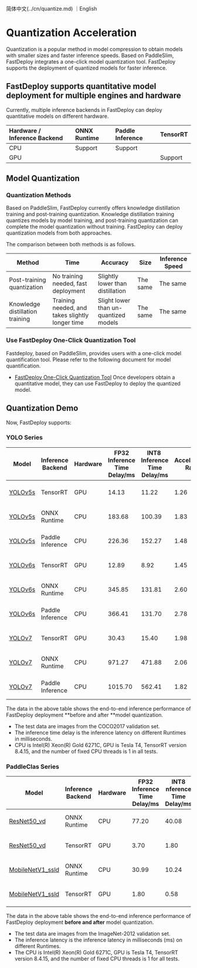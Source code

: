 简体中文(../cn/quantize.md) ｜English 

# Quantization Acceleration

Quantization is a popular method in model compression to obtain models with smaller sizes and faster inference speeds.
Based on PaddleSlim, FastDeploy integrates a one-click model quantization tool. FastDeploy supports the deployment of quantized models for faster inference.

## FastDeploy supports quantitative model deployment for multiple engines and hardware

Currently, multiple inference backends in FastDeploy can deploy quantitative models on different hardware. 

| Hardware / Inference Backend | ONNX Runtime | Paddle Inference | TensorRT |
|:---------------------------- |:------------ |:---------------- |:-------- |
| CPU                          | Support      | Support          |          |
| GPU                          |              |                  | Support  |

## Model Quantization

### Quantization Methods

Based on PaddleSlim, FastDeploy currently offers knowledge distillation training and post-training quantization. Knowledge distillation training quantizes models by model training, and post-training quantization can complete the model quantization without training. FastDeploy can deploy quantization models from both approaches.

The comparison between both methods is as follows.

| Method                          | Time                                            | Accuracy                              | Size     | Inference Speed |
| ------------------------------- | ----------------------------------------------- | ------------------------------------- | -------- | --------------- |
| Post-training quantization      | No training needed, fast deployment             | Slightly lower than distillation      | The same | The same        |
| Knowledge distillation training | Training needed, and takes slightly longer time | Slight lower than un-quantized models | The same | The same        |

### Use FastDeploy One-Click Quantization Tool

Fastdeploy, based on PaddleSlim, provides users with a one-click model quantification tool. Please refer to the following document for model quantification.

- [FastDeploy One-Click Quantization Tool](../../tools/quantization/)
  Once developers obtain a quantitative model, they can use FastDeploy to deploy the quantized model.

## Quantization Demo

Now, FastDeploy supports:

### YOLO  Series

| Model                                                       | Inference Backend | Hardware | FP32 Inference Time Delay/ms | INT8  Inference Time Delay/ms | Acceleration Ratio | FP32 mAP | INT8 mAP | Method                 |
| ----------------------------------------------------------- | ----------------- | -------- | ---------------------------- | ----------------------------- | ------------------ | -------- | -------- | ---------------------- |
| [YOLOv5s](../../examples/vision/detection/yolov5/quantize/)             | TensorRT         |    GPU    |  14.13        |  11.22      |      1.26         | 37.6  | 36.6 | Knowledge Distillation training |
| [YOLOv5s](../../examples/vision/detection/yolov5/quantize/)              | ONNX Runtime     |    CPU    |  183.68       |    100.39   |      1.83         | 37.6  | 33.1 | Knowledge Distillation training |
| [YOLOv5s](../../examples/vision/detection/yolov5/quantize/)              | Paddle Inference  |    CPU    |      226.36   |   152.27     |      1.48         |37.6 | 36.8 | Knowledge Distillation training |
| [YOLOv6s](../../examples/vision/detection/yolov6/quantize/)            | TensorRT         |    GPU    |       12.89        |   8.92          |  1.45             | 42.5 | 40.6| Knowledge Distillation training |
| [YOLOv6s](../../examples/vision/detection/yolov6/quantize/)            | ONNX Runtime     |    CPU    |   345.85            |  131.81           |      2.60         |42.5| 36.1| Knowledge Distillation training |
| [YOLOv6s](../../examples/vision/detection/yolov6/quantize/)             | Paddle Inference  |    CPU    |         366.41      |    131.70         |     2.78          |42.5| 41.2| Knowledge Distillation training |
| [YOLOv7](../../examples/vision/detection/yolov7/quantize/)            | TensorRT          |    GPU    |     30.43          |      15.40       |       1.98        | 51.1| 50.8| Knowledge Distillation training |
| [YOLOv7](../../examples/vision/detection/yolov7/quantize/)             | ONNX Runtime     |    CPU    |     971.27          |  471.88           |  2.06             | 51.1 | 42.5| Knowledge Distillation training |
| [YOLOv7](../../examples/vision/detection/yolov7/quantize/)             | Paddle Inference  |    CPU    |          1015.70     |      562.41       |    1.82           |51.1 | 46.3| Knowledge Distillation training |


The data in the above table shows the end-to-end inference performance of FastDeploy deployment **before and after **model quantization.

- The test data are images from the COCO2017 validation set.
- The inference time delay is the inference latency on different Runtimes in milliseconds.
- CPU is Intel(R) Xeon(R) Gold 6271C, GPU is Tesla T4, TensorRT version 8.4.15, and the number of fixed CPU threads is 1 in all tests.

### PaddleClas Series

| Model                                                                         | Inference Backend | Hardware | FP32 Inference Time Delay/ms | INT8 nference Time Delay/ms | Acceleration Ratio | FP32 Top1 | INT8 Top1 | MEthod                     |
| ----------------------------------------------------------------------------- | ----------------- | -------- | ---------------------------- | --------------------------- | ------------------ | --------- | --------- | -------------------------- |
| [ResNet50_vd](../../examples/vision/classification/paddleclas/quantize/)      | ONNX Runtime      | CPU      | 77.20                        | 40.08                       | 1.93               | 79.12     | 78.87     | Post-training quantization |
| [ResNet50_vd](../../examples/vision/classification/paddleclas/quantize/)      | TensorRT          | GPU      | 3.70                         | 1.80                        | 2.06               | 79.12     | 79.06     | Post-training quantization |
| [MobileNetV1_ssld](../../examples/vision/classification/paddleclas/quantize/) | ONNX Runtime      | CPU      | 30.99                        | 10.24                       | 3.03               | 77.89     | 75.09     | Post-training quantization |
| [MobileNetV1_ssld](../../examples/vision/classification/paddleclas/quantize/) | TensorRT          | GPU      | 1.80                         | 0.58                        | 3.10               | 77.89     | 76.86     | Post-training quantization |



The data in the above table shows the end-to-end inference performance of FastDeploy deployment **before and after** model quantization.

- The test data are images from the ImageNet-2012 validation set.
- The inference latency is the inference latency in milliseconds (ms) on different Runtimes.
- The CPU is Intel(R) Xeon(R) Gold 6271C, GPU is Tesla T4, TensorRT version 8.4.15, and the number of fixed CPU threads is 1 for all tests.
